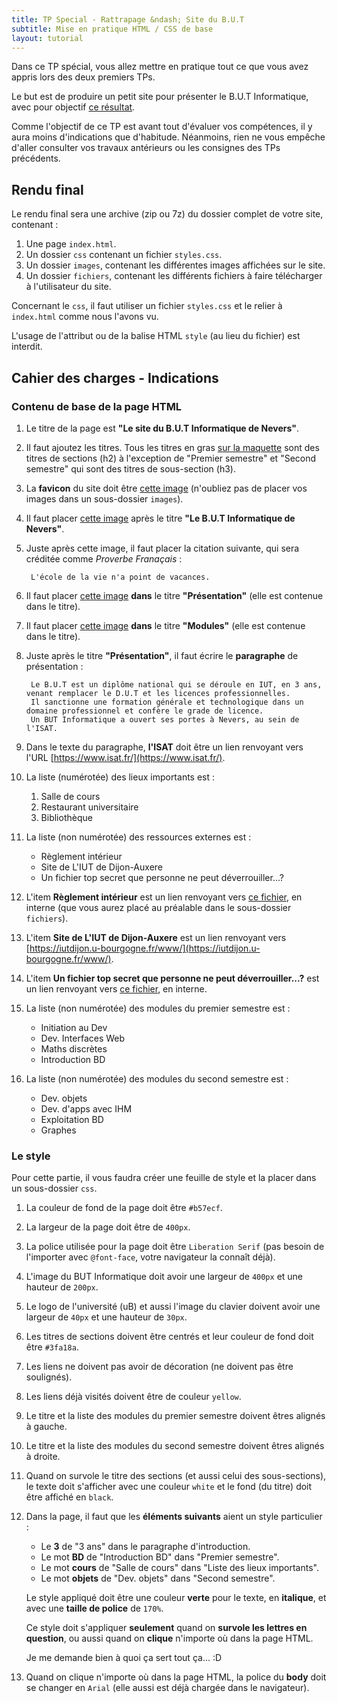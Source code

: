 ```yaml
---
title: TP Special - Rattrapage &ndash; Site du B.U.T
subtitle: Mise en pratique HTML / CSS de base
layout: tutorial
---
```


Dans ce TP spécial, vous allez mettre en pratique tout ce que vous avez appris lors des deux premiers TPs.

Le but est de produire un petit site pour présenter le B.U.T Informatique, avec pour objectif [ce résultat]({{site.baseurl}}/assets/special/tp_spe_1_rattrapage/target_tp_special_1_but.png).

Comme l'objectif de ce TP est avant tout d'évaluer vos compétences, il y aura moins d'indications que d'habitude. Néanmoins, rien ne vous empêche d'aller consulter vos travaux antérieurs ou les consignes des TPs précédents.

## Rendu final 

Le rendu final sera une archive (zip ou 7z) du dossier complet de votre site, contenant :

1. Une page `index.html`.
2. Un dossier `css` contenant un fichier `styles.css`.
3. Un dossier `images`, contenant les différentes images affichées sur le site.
4. Un dossier `fichiers`, contenant les différents fichiers à faire télécharger à l'utilisateur du site.

Concernant le `css`, il faut utiliser un fichier `styles.css` et le relier à `index.html` comme nous l'avons vu.

L'usage de l'attribut ou de la balise HTML `style` (au lieu du fichier) est interdit.

## Cahier des charges - Indications

### Contenu de base de la page HTML

<div class="exercise">

1. Le titre de la page est **"Le site du B.U.T Informatique de Nevers"**.

2. Il faut ajoutez les titres. Tous les titres en gras [sur la maquette]({{site.baseurl}}/assets/special/tp_spe_1_rattrapage/target_tp_special_1_but.png) sont des titres de sections (h2) 
à l'exception de "Premier semestre" et "Second semestre" qui sont des titres de sous-section (h3).

3. La **favicon** du site doit être [cette image]({{site.baseurl}}/assets/special/tp_spe_1_rattrapage/ordinateur.png) (n'oubliez pas de placer vos images dans un sous-dossier `images`).

4. Il faut placer [cette image]({{site.baseurl}}/assets/special/tp_spe_1/logo_BUT.PNG) après le titre **"Le B.U.T Informatique de Nevers"**.

5. Juste après cette image, il faut placer la citation suivante, qui sera créditée comme *Proverbe Franaçais* :

		L'école de la vie n'a point de vacances.

6. Il faut placer [cette image]({{site.baseurl}}/assets/special/tp_spe_1/univ.png) **dans** le titre **"Présentation"** (elle est contenue dans le titre). 

7. Il faut placer [cette image]({{site.baseurl}}/assets/special/tp_spe_1/keyboard.png) **dans** le titre **"Modules"** (elle est contenue dans le titre).

8. Juste après le titre **"Présentation"**, il faut écrire le **paragraphe** de présentation :

		Le B.U.T est un diplôme national qui se déroule en IUT, en 3 ans, venant remplacer le D.U.T et les licences professionnelles.
		Il sanctionne une formation générale et technologique dans un domaine professionnel et confère le grade de licence.
		Un BUT Informatique a ouvert ses portes à Nevers, au sein de l'ISAT.
		
9. Dans le texte du paragraphe, **l'ISAT** doit être un lien renvoyant vers l'URL [https://www.isat.fr/](https://www.isat.fr/). 

10. La liste (numérotée) des lieux importants est :

    1. Salle de cours
    2. Restaurant universitaire
    3. Bibliothèque
	
11. La liste (non numérotée) des ressources externes est :

	* Règlement intérieur
	* Site de L'IUT de Dijon-Auxere
	* Un fichier top secret que personne ne peut déverrouiller...?

12. L'item **Règlement intérieur** est un lien renvoyant vers [ce fichier]({{site.baseurl}}/assets/special/tp_spe_1/reglement.pdf), en interne (que vous aurez placé au préalable dans le sous-dossier `fichiers`).

13. L'item **Site de L'IUT de Dijon-Auxere** est un lien renvoyant vers [https://iutdijon.u-bourgogne.fr/www/](https://iutdijon.u-bourgogne.fr/www/).

14. L'item **Un fichier top secret que personne ne peut déverrouiller...?** est un lien renvoyant vers [ce fichier]({{site.baseurl}}/assets/special/tp_spe_1_rattrapage/secret.zip), en interne.

13. La liste (non numérotée) des modules du premier semestre est :

    * Initiation au Dev
    * Dev. Interfaces Web
    * Maths discrètes
    * Introduction BD
	
14. La liste (non numérotée) des modules du second semestre est :

    * Dev. objets
    * Dev. d'apps avec IHM
    * Exploitation BD
    * Graphes
	
</div>

### Le style

<div class="exercise">

Pour cette partie, il vous faudra créer une feuille de style et la placer dans un sous-dossier `css`.

1. La couleur de fond de la page doit être `#b57ecf`.

2. La largeur de la page doit être de `400px`.

3. La police utilisée pour la page doit être `Liberation Serif` (pas besoin de l'importer avec `@font-face`, votre navigateur la connaît déjà).

4. L'image du BUT Informatique doit avoir une largeur de `400px` et une hauteur de `200px`.

5. Le logo de l'université (uB) et aussi l'image du clavier doivent avoir une largeur de `40px` et une hauteur de `30px`.

6. Les titres de sections doivent être centrés et leur couleur de fond doit être `#3fa18a`.

7. Les liens ne doivent pas avoir de décoration (ne doivent pas être soulignés).

8. Les liens déjà visités doivent être de couleur `yellow`.

9. Le titre et la liste des modules du premier semestre doivent êtres alignés à gauche.

10. Le titre et la liste des modules du second semestre doivent êtres alignés à droite.

11. Quand on survole le titre des sections (et aussi celui des sous-sections), le texte doit s'afficher avec une couleur `white` et le fond (du titre) doit être affiché en `black`.

12. Dans la page, il faut que les **éléments suivants** aient un style particulier :

	* Le **3** de "3 ans" dans le paragraphe d'introduction.
	* Le mot **BD** de "Introduction BD" dans "Premier semestre".
	* Le mot **cours** de "Salle de cours" dans "Liste des lieux importants".
	* Le mot **objets** de "Dev. objets" dans "Second semestre".
	
	Le style appliqué doit être une couleur **verte** pour le texte, en **italique**, et avec une **taille de police** de `170%`.

	Ce style doit s'appliquer **seulement** quand on **survole les lettres en question**, ou aussi quand on **clique** n'importe où dans la page HTML.
	
	Je me demande bien à quoi ça sert tout ça... :D
	
13. Quand on clique n'importe où dans la page HTML, la police du **body** doit se changer en `Arial` (elle aussi est déjà chargée dans le navigateur).
</div>






